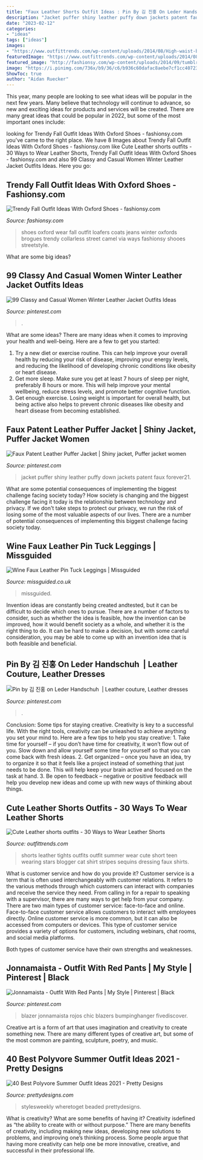 ```yaml
---
title: "Faux Leather Shorts Outfit Ideas : Pin By 김 진홍 On Leder Handschuh ️"
description: "Jacket puffer shiny leather puffy down jackets patent faux forever21"
date: "2023-02-12"
categories:
- "ideas"
tags: ["ideas"]
images:
- "https://www.outfittrends.com/wp-content/uploads/2014/08/High-waist-black-leather-shorts.jpg"
featuredImage: "https://www.outfittrends.com/wp-content/uploads/2014/08/High-waist-black-leather-shorts.jpg"
featured_image: "http://fashionsy.com/wp-content/uploads/2014/09/tumblr_mjji92oviQ1qfrtudo1_1280-630x945.jpg"
image: "https://i.pinimg.com/736x/b9/36/c6/b936c60dafac8aebe7cf1cc40723df6e.jpg"
ShowToc: true
author: "Aidan Ruecker"
---
```



This year, many people are looking to see what ideas will be popular in the next few years. Many believe that technology will continue to advance, so new and exciting ideas for products and services will be created. There are many great ideas that could be popular in 2022, but some of the most important ones include: 

	

		
looking for Trendy Fall Outfit Ideas With Oxford Shoes - fashionsy.com you've came to the right place. We have 8 Images about Trendy Fall Outfit Ideas With Oxford Shoes - fashionsy.com like Cute Leather shorts outfits - 30 Ways to Wear Leather Shorts, Trendy Fall Outfit Ideas With Oxford Shoes - fashionsy.com and also 99 Classy and Casual Women Winter Leather Jacket Outfits Ideas. Here you go:
		
    
## Trendy Fall Outfit Ideas With Oxford Shoes - Fashionsy.com

<img loading=lazy src="http://fashionsy.com/wp-content/uploads/2014/09/tumblr_mjji92oviQ1qfrtudo1_1280-630x945.jpg" onerror="this.onerror=null;this.src='https://tse3.mm.bing.net/th?id=OIP._Pqe73CF7zvyW_jzV-GszQHaLH&amp;pid=15.1';" alt="Trendy Fall Outfit Ideas With Oxford Shoes - fashionsy.com">

_Source: fashionsy.com_

>shoes oxford wear fall outfit loafers coats jeans winter oxfords brogues trendy collarless street camel via ways fashionsy shooes streetstyle. 

	

What are some big ideas?
 

    
## 99 Classy And Casual Women Winter Leather Jacket Outfits Ideas

<img loading=lazy src="https://i.pinimg.com/736x/9b/27/98/9b2798cea25b4b0da016589db6408e0c.jpg" onerror="this.onerror=null;this.src='https://tse2.mm.bing.net/th?id=OIP.ZhyV95LMz6v9yqDLiWdtRgHaNc&amp;pid=15.1';" alt="99 Classy and Casual Women Winter Leather Jacket Outfits Ideas">

_Source: pinterest.com_

>. 

	

What are some ideas?
There are many ideas when it comes to improving your health and well-being. Here are a few to get you started: 
1. Try a new diet or exercise routine. This can help improve your overall health by reducing your risk of disease, improving your energy levels, and reducing the likelihood of developing chronic conditions like obesity or heart disease. 
2. Get more sleep. Make sure you get at least 7 hours of sleep per night, preferably 8 hours or more. This will help improve your mental wellbeing, reduce stress levels, and promote better cognitive function. 
3. Get enough exercise. Losing weight is important for overall health, but being active also helps to prevent chronic diseases like obesity and heart disease from becoming established.

    
## Faux Patent Leather Puffer Jacket | Shiny Jacket, Puffer Jacket Women

<img loading=lazy src="https://i.pinimg.com/736x/b9/36/c6/b936c60dafac8aebe7cf1cc40723df6e.jpg" onerror="this.onerror=null;this.src='https://tse4.mm.bing.net/th?id=OIP.-0j2LwrCWYB5rONL-jeYIAHaLH&amp;pid=15.1';" alt="Faux Patent Leather Puffer Jacket | Shiny jacket, Puffer jacket women">

_Source: pinterest.com_

>jacket puffer shiny leather puffy down jackets patent faux forever21. 

	

What are some potential consequences of implementing the biggest challenge facing society today?
How society is changing and the biggest challenge facing it today is the relationship between technology and privacy. If we don't take steps to protect our privacy, we run the risk of losing some of the most valuable aspects of our lives. There are a number of potential consequences of implementing this biggest challenge facing society today.

    
## Wine Faux Leather Pin Tuck Leggings | Missguided

<img loading=lazy src="https://media.missguided.com/i/missguided/R9344880_01?fmt=jpeg&amp;fmt.jpeg.interlaced=true&amp;$product-page__main--2x$" onerror="this.onerror=null;this.src='https://tse3.mm.bing.net/th?id=OIP.D2E55ZUAtnK3qFEf4DZoBAHaKu&amp;pid=15.1';" alt="Wine Faux Leather Pin Tuck Leggings | Missguided">

_Source: missguided.co.uk_

>missguided. 

	

Invention ideas are constantly being created andtested, but it can be difficult to decide which ones to pursue. There are a number of factors to consider, such as whether the idea is feasible, how the invention can be improved, how it would benefit society as a whole, and whether it is the right thing to do. It can be hard to make a decision, but with some careful consideration, you may be able to come up with an invention idea that is both feasible and beneficial.

    
## Pin By 김 진홍 On Leder Handschuh ️ | Leather Couture, Leather Dresses

<img loading=lazy src="https://i.pinimg.com/736x/48/95/f7/4895f75408f5838af39683a5ff12eb91.jpg" onerror="this.onerror=null;this.src='https://tse2.mm.bing.net/th?id=OIP.DSrBYsJh2jL4n9cwrAX54wHaNY&amp;pid=15.1';" alt="Pin by 김 진홍 on Leder Handschuh ️ | Leather couture, Leather dresses">

_Source: pinterest.com_

>. 

	

Conclusion: Some tips for staying creative.
Creativity is key to a successful life. With the right tools, creativity can be unleashed to achieve anything you set your mind to. Here are a few tips to help you stay creative: 1. Take time for yourself – if you don’t have time for creativity, it won’t flow out of you. Slow down and allow yourself some time for yourself so that you can come back with fresh ideas. 2. Get organized – once you have an idea, try to organize it so that it feels like a project instead of something that just needs to be done. This will help keep your brain active and focused on the task at hand. 3. Be open to feedback – negative or positive feedback will help you develop new ideas and come up with new ways of thinking about things.
    
## Cute Leather Shorts Outfits - 30 Ways To Wear Leather Shorts

<img loading=lazy src="https://www.outfittrends.com/wp-content/uploads/2014/08/High-waist-black-leather-shorts.jpg" onerror="this.onerror=null;this.src='https://tse2.mm.bing.net/th?id=OIP.elm_fkkRafjmb_FTRumoAQHaLG&amp;pid=15.1';" alt="Cute Leather shorts outfits - 30 Ways to Wear Leather Shorts">

_Source: outfittrends.com_

>shorts leather tights outfits outfit summer wear cute short teen wearing stars blogger cat shirt stripes sequins dressing faux shirts. 

	

What is customer service and how do you provide it?
Customer service is a term that is often used interchangeably with customer relations. It refers to the various methods through which customers can interact with companies and receive the service they need. From calling in for a repair to speaking with a supervisor, there are many ways to get help from your company.
There are two main types of customer service: face-to-face and online. Face-to-face customer service allows customers to interact with employees directly. Online customer service is more common, but it can also be accessed from computers or devices. This type of customer service provides a variety of options for customers, including webinars, chat rooms, and social media platforms.

Both types of customer service have their own strengths and weaknesses.

    
## Jonnamaista - Outfit With Red Pants | My Style | Pinterest | Black

<img loading=lazy src="https://s-media-cache-ak0.pinimg.com/736x/06/ef/25/06ef25af86372a4122d79cbac2d41e50.jpg" onerror="this.onerror=null;this.src='https://tse3.mm.bing.net/th?id=OIP.s1vLmCPdDRFBFe1RyoyxuAHaJ4&amp;pid=15.1';" alt="Jonnamaista - Outfit With Red Pants | My Style | Pinterest | Black">

_Source: pinterest.com_

>blazer jonnamaista rojos chic blazers bumpinghanger fivediscover. 

	

Creative art is a form of art that uses imagination and creativity to create something new. There are many different types of creative art, but some of the most common are painting, sculpture, poetry, and music.

    
## 40 Best Polyvore Summer Outfit Ideas 2021 - Pretty Designs

<img loading=lazy src="http://www.prettydesigns.com/wp-content/uploads/2017/12/20-best-polyvore-summer-outfit-ideas-2018-29.jpg" onerror="this.onerror=null;this.src='https://tse4.mm.bing.net/th?id=OIP.qf2Rvjd7Lk-Tg_T0Z9oNogHaHa&amp;pid=15.1';" alt="40 Best Polyvore Summer Outfit Ideas 2021 - Pretty Designs">

_Source: prettydesigns.com_

>stylesweekly wheretoget beaded prettydesigns. 

	

What is creativity? What are some benefits of having it?
Creativity isdefined as “the ability to create with or without purpose.” There are many benefits of creativity, including making new ideas, developing new solutions to problems, and improving one’s thinking process. Some people argue that having more creativity can help one be more innovative, creative, and successful in their professional life.

